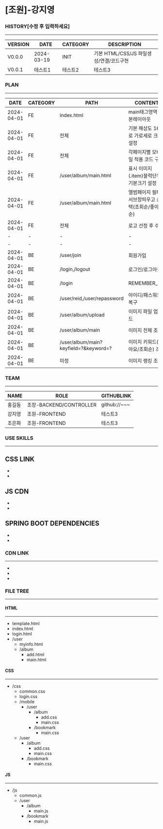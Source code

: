 # [조원]-강지영

### HISTORY[**수정 후 입력하세요**]
---
|VERSION|DATE|CATEGORY|DESCRIPTION|
|------|---|---|---|
|V0.0.0|2024-03-19|INIT|기본 HTML/CSS/JS 파일생성/연결/코드구현|
|V0.0.1|테스트1|테스트2|테스트3|




### PLAN
---
|DATE|CATEGORY|PATH|CONTENT|LEVEL|ISSUCCEED|
|----------|--|----|-----|---|---|
|2024-04-01|FE|index.html|main태그영역 기본레이아웃|OPTIONAL|FALSE|
|2024-04-01|FE|전체|기본 해상도 16:9로 가로세로 크기 설정|OPTIONAL|FALSE|
|2024-04-01|FE|전체|각페이지별 모바일 적용 코드 구현|**IMPORTANT**|FALSE|
|2024-04-01|FE|/user/album/main.html|표시 이미지(.item)블럭단위 기본크기 설정|**IMPORTANT**|FALSE|
|2024-04-01|FE|/user/album/main.html|앨범페이지 필터 서브창띄우고 선택(조회순/좋아요 순)|**IMPORTANT**|FALSE|
|2024-04-01|FE|전체|로고 선정 후 수정|OPTIONAL|FALSE|
|-|-|-|-|-|-|
|-|-|-|-|-|-|
|2024-04-01|BE|/user/join|회원가입|**IMPORTANT**| FASLE
|2024-04-01|BE|/login,/logout|로그인/로그아웃|**IMPORTANT**| FASLE
|2024-04-01|BE|/login|REMEMBER_ME|OPTIONAL| FASLE
|2024-04-01|BE|/user/reid,/user/repassword|아이디/패스워드 복구|OPTIONAL| FASLE
|2024-04-01|BE|/user/album/upload|이미지 파일 업로드|**IMPORTANT**| FASLE
|2024-04-01|BE|/user/album/main|이미지 전체 조회|**IMPORTANT**| FASLE
|2024-04-01|BE|/user/album/main?keyfield=?&keyword=?|이미지 키워드(좋아요/조회순) 조회|**IMPORTANT**| FASLE
|2024-04-01|BE|미정|이미지 랭킹 조회|**IMPORTANT**| FASLE

### TEAM
---
|NAME|ROLE|GITHUBLINK|
|------|---|---|
|홍길동|조장-BACKEND/CONTROLLER | github://~~~
|강지영|조원-FRONTEND|테스트3|
|조은파|조원-FRONTEND|테스트3|


### USE SKILLS
---

CSS LINK
  -
  -
  -
  
JS CDN
  -
  -
  -

SPRING BOOT DEPENDENCIES
  -
  -
  -
  




### CDN LINK
---
-
-
-


### FILE TREE
---

#### HTML
----
- template.html
- index.html
- login.html
- /user
  - myinfo.html
  - /album
    - add.html
    - main.html

#### CSS
---
- /css
  - common.css
  - login.css
  - /mobile
    - /user
      - /album
        - add.css
        - main.css
      - /bookmark
        - main.css  
  - /user
    - /album
      - add.css
      - main.css
    - /bookmark
      - main.css 

#### JS
---
- /js
  - common.js
  - /user
    - /album
      - main.js
    - /bookmark
      - main.js

  

